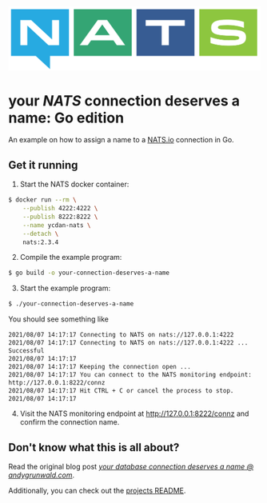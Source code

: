 ![NATS.io logo](../../images/nats-logo.png)

# your _NATS_ connection deserves a name: Go edition

An example on how to assign a name to a [NATS.io](https://nats.io/) connection in Go.

## Get it running

1. Start the NATS docker container:
```sh
$ docker run --rm \
    --publish 4222:4222 \
    --publish 8222:8222 \
    --name ycdan-nats \
    --detach \
    nats:2.3.4
```

2. Compile the example program:
```sh
$ go build -o your-connection-deserves-a-name
```

3. Start the example program:
```sh
$ ./your-connection-deserves-a-name
```

You should see something like

```
2021/08/07 14:17:17 Connecting to NATS on nats://127.0.0.1:4222
2021/08/07 14:17:17 Connecting to NATS on nats://127.0.0.1:4222 ... Successful
2021/08/07 14:17:17
2021/08/07 14:17:17 Keeping the connection open ...
2021/08/07 14:17:17 You can connect to the NATS monitoring endpoint: http://127.0.0.1:8222/connz
2021/08/07 14:17:17 Hit CTRL + C or cancel the process to stop.
2021/08/07 14:17:17
```

4. Visit the NATS monitoring endpoint at http://127.0.0.1:8222/connz and confirm the connection name.

## Don't know what this is all about?

Read the original blog post [_your database connection deserves a name @ andygrunwald.com_](https://andygrunwald.com/blog/your-database-connection-deserves-a-name/ "Article your database connection deserves a name at Andy Grunwalds blog").

Additionally, you can check out the [projects README](https://github.com/andygrunwald/your-connection-deserves-a-name#readme).